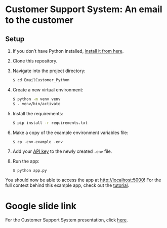 # Customer Support System: An email to the customer

## Setup

1. If you don’t have Python installed, [install it from here](https://www.python.org/downloads/).

2. Clone this repository.

3. Navigate into the project directory:

   ```bash
   $ cd EmailCustomer_Python
   ```

4. Create a new virtual environment:

   ```bash
   $ python -m venv venv
   $ . venv/bin/activate
   ```
  
5. Install the requirements:

   ```bash
   $ pip install -r requirements.txt
   ```

6. Make a copy of the example environment variables file:

   ```bash
   $ cp .env.example .env
   ```

7. Add your [API key](https://beta.openai.com/account/api-keys) to the newly created `.env` file.

9. Run the app:

   ```
   $ python app.py
   ```

You should now be able to access the app at [http://localhost:5000](http://localhost:5000)! For the full context behind this example app, check out the [tutorial](https://beta.openai.com/docs/quickstart).

# Google slide link

For the Customer Support System presentation, click [here](https://npuniversityedu-my.sharepoint.com/:p:/r/personal/rkamble2949_student_sfbu_edu/Documents/Customer%20Support%20System%20An%20email%20to%20the%20customer.pptx?d=w308d8a8d99534c5ebad2976c2a44edea&csf=1&web=1&e=LlkTRa).
